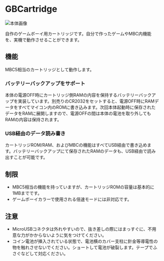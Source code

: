# GBCartridge

![本体画像](https://github.com/niccolli/cartridge/blob/master/docs/images/cartridge.jpg?raw=true)

自作のゲームボーイ用カートリッジです。自分で作ったゲームやMBC内機能を、実機で動作させることができます。

## 機能

MBC5相当のカートリッジとして動作します。

### バッテリーバックアップをサポート

本体の電源OFF時にカートリッジ側RAMの内容を保持するバッテリーバックアップを実装しています。別売りのCR2032をセットすると、電源OFF時にRAMデータをすべてマイコン内のROMに書き込みます。次回本体起動時に保存されたデータをRAMに展開しますので、電源OFFの間は本体の電池を取り外してもRAMの内容は保持されます。

### USB経由のデータ読み書き

カートリッジROM/RAM、およびMBCの機能はすべてUSB経由で書き込めます。バッテリーバックアップにて保存されたRAMのデータも、USB経由で読み出すことが可能です。

## 制限

- MBC5相当の機能を持っていますが、カートリッジROMの容量は基本的に1MBまでです。
- ゲームボーイカラーで使用される倍速モードには非対応です。

## 注意

- MicroUSBコネクタは外れやすいので、抜き差しの際にはまっすぐに、不用意な力がかからないように気をつけてください。
- コイン電池が挿入されている状態で、電池横のカバー支柱に針金等導電性の物を触れさせないでください。ショートして電池が破裂します。テープでふさぐなどして対応ください。
